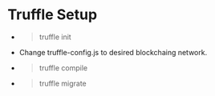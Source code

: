 # Truffle Setup

* > truffle init
* Change truffle-config.js to desired blockchaing network.
* > truffle compile
* > truffle migrate